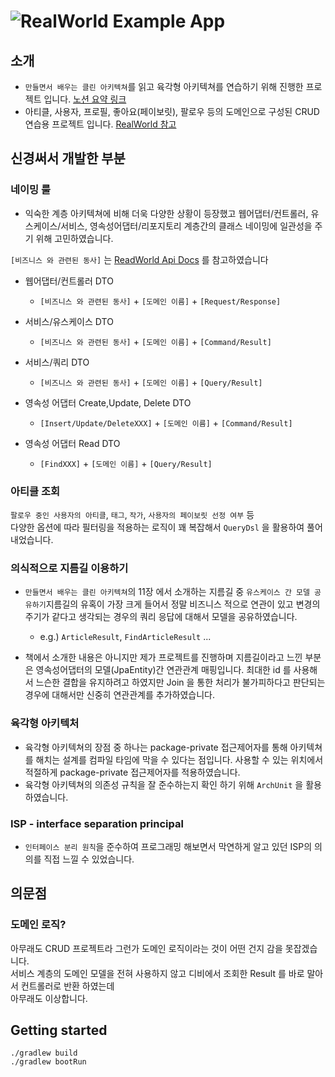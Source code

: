 # ![RealWorld Example App](logo.png)

## 소개

- `만들면서 배우는 클린 아키텍쳐`를 읽고 육각형 아키텍쳐를 연습하기 위해 진행한 프로젝트
  입니다. [노션 요약 링크](https://ndy-dev.notion.site/d737675bbc324c09ae6d1721754b2dcb)
- 아티클, 사용자, 프로필, 좋아요(페이보릿), 팔로우 등의 도메인으로 구성된 CRUD 연습용 프로젝트 입니다. [RealWorld 참고](https://realworld-docs.netlify.app/)

## 신경써서 개발한 부분

### 네이밍 룰

- 익숙한 계층 아키텍쳐에 비해 더욱 다양한 상황이 등장했고 웹어댑터/컨트롤러, 유스케이스/서비스, 영속성어댑터/리포지토리 계층간의 클래스 네이밍에 일관성을 주기 위해 고민하였습니다.

`[비즈니스 와 관련된 동사]` 는 [ReadWorld Api Docs](https://realworld-docs.netlify.app/docs/specs/backend-specs/endpoints/) 를
참고하였습니다
- 웹어댑터/컨트롤러 DTO
  - `[비즈니스 와 관련된 동사]`  + `[도메인 이름]`   + `[Request/Response]`


- 서비스/유스케이스 DTO
  - `[비즈니스 와 관련된 동사]` + `[도메인 이름]` + `[Command/Result]`
- 서비스/쿼리 DTO
  - `[비즈니스 와 관련된 동사]` + `[도메인 이름]` + `[Query/Result]`


- 영속성 어댑터 Create,Update, Delete DTO
  - `[Insert/Update/DeleteXXX]` + `[도메인 이름]` + `[Command/Result]`
- 영속성 어댑터 Read DTO
  - `[FindXXX]` + `[도메인 이름]` + `[Query/Result]`

### 아티클 조회

`팔로우 중인 사용자의 아티클`, `태그`, `작가`, `사용자의 페이보릿 선정 여부` 등 <br/>
다양한 옵션에 따라 필터링을 적용하는 로직이 꽤 복잡해서 `QueryDsl` 을 활용하여 풀어내었습니다.

### 의식적으로 지름길 이용하기

- `만들면서 배우는 클린 아키텍쳐`의 11장 에서 소개하는 지름길 중 `유스케이스 간 모델 공유하기`지름길의 유혹이 가장 크게 들어서 정말 비즈니스 적으로 연관이 있고 변경의 주기가 같다고 생각되는 경우의 쿼리
  응답에 대해서 모델을 공유하였습니다.
  - e.g.) `ArticleResult`, `FindArticleResult` ...

- 책에서 소개한 내용은 아니지만 제가 프로젝트를 진행하며 지름길이라고 느낀 부분은 영속성어댑터의 모델(JpaEntity)간 연관관계 매핑입니다. 최대한 id 를 사용해서 느슨한 결합을 유지하려고 하였지만 Join
  을 통한 처리가 불가피하다고 판단되는 경우에 대해서만 신중히 연관관계를 추가하였습니다.

### 육각형 아키텍처

- 육각형 아키텍쳐의 장점 중 하나는 package-private 접근제어자를 통해 아키텍쳐를 해치는 설계를 컴파일 타임에 막을 수 있다는 점입니다. 사용할 수 있는 위치에서 적절하게 package-private
  접근제어자를 적용하였습니다.
- 육각형 아키텍쳐의 의존성 규칙을 잘 준수하는지 확인 하기 위해 `ArchUnit` 을 활용하였습니다.

### ISP - interface separation principal

- `인터페이스 분리 원칙`을 준수하여 프로그래밍 해보면서 막연하게 알고 있던 ISP의 의의를 직접 느낄 수 있었습니다.

## 의문점

### 도메인 로직?

아무래도 CRUD 프로젝트라 그런가 도메인 로직이라는 것이 어떤 건지 감을 못잡겠습니다. <br>
서비스 계층의 도메인 모델을 전혀 사용하지 않고 디비에서 조회한 Result 를 바로 말아서 컨트롤러로 반환 하였는데 <br>
아무래도 이상합니다.

## Getting started

```
./gradlew build
./gradlew bootRun
```